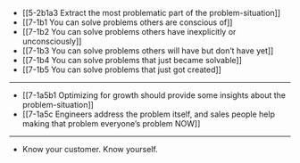 - [[5-2b1a3 Extract the most problematic part of the problem-situation]]
- [[7-1b1 You can solve problems others are conscious of]]
- [[7-1b2 You can solve problems others have inexplicitly or unconsciously]]
- [[7-1b3 You can solve problems others will have but don’t have yet]]
- [[7-1b4 You can solve problems that just became solvable]]
- [[7-1b5 You can solve problems that just got created]]
---
- [[7-1a5b1 Optimizing for growth should provide some insights about the problem-situation]]
- [[7-1a5c Engineers address the problem itself, and sales people help making that problem everyone’s problem NOW]]
---
- Know your customer. Know yourself.
